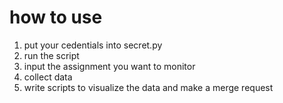 # how to use

1. put your cedentials into secret.py
2. run the script
3. input the assignment you want to monitor
4. collect data
5. write scripts to visualize the data and make a merge request
